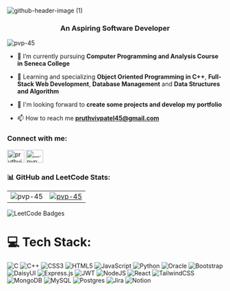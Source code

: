

![github-header-image (1)](https://github.com/pvp-45/pvp-45/assets/96516070/520362c9-a6c8-407f-b5a7-30847a39750a)




<h3 align="center">An Aspiring Software Developer</h3>

<p align="left"> <img src="https://komarev.com/ghpvc/?username=pvp-45&label=Profile%20views&color=0e75b6&style=flat" alt="pvp-45" /> </p>

- 🔭 I’m currently pursuing **Computer Programming and Analysis Course in Seneca College**

- 🌱 Learning and specializing **Object Oriented Programming in C++**, **Full-Stack Web Development**, **Database Management** and **Data Structures and Algorithm**

- 🤝 I'm looking forward to **create some projects and develop my portfolio**

- 📫 How to reach me **pruthvivpatel45@gmail.com**

<h3 align="left">Connect with me:</h3>
<p align="left">
<a href="https://linkedin.com/in/pruthvi patel" target="blank"><img align="center" src="https://raw.githubusercontent.com/rahuldkjain/github-profile-readme-generator/master/src/images/icons/Social/linked-in-alt.svg" alt="pruthvi patel" height="30" width="40" /></a>
<a href="https://instagram.com/__.pvp_45.__" target="blank"><img align="center" src="https://raw.githubusercontent.com/rahuldkjain/github-profile-readme-generator/master/src/images/icons/Social/instagram.svg" alt="__.pvp_45.__" height="30" width="40" /></a>
</p>

<h3 align="left">📊 GitHub and LeetCode Stats:</h3>
<table>
  <tr>
    <td>
      <img align="center" src="https://github-readme-stats.vercel.app/api/top-langs?username=pvp-45&show_icons=true&locale=en&layout=compact" alt="pvp-45" />
    </td>
    <td>
      <a href="https://leetcode.com/u/pvp_45/">
        <img align="center" src="https://leetcode.card.workers.dev/pvp_45?theme=dark&font=baloo&extension=null" alt="pvp-45" />
      </a>
    </td>
  </tr>
</table>

<img src="https://leetcode-badge-showcase.vercel.app/api?username=pvp_45&theme=nightowl" alt="LeetCode Badges"/>

# 💻 Tech Stack:
![C](https://img.shields.io/badge/c-%2300599C.svg?style=for-the-badge&logo=c&logoColor=white) ![C++](https://img.shields.io/badge/c++-%2300599C.svg?style=for-the-badge&logo=c%2B%2B&logoColor=white) ![CSS3](https://img.shields.io/badge/css3-%231572B6.svg?style=for-the-badge&logo=css3&logoColor=white) ![HTML5](https://img.shields.io/badge/html5-%23E34F26.svg?style=for-the-badge&logo=html5&logoColor=white) ![JavaScript](https://img.shields.io/badge/javascript-%23323330.svg?style=for-the-badge&logo=javascript&logoColor=%23F7DF1E) ![Python](https://img.shields.io/badge/python-3670A0?style=for-the-badge&logo=python&logoColor=ffdd54) ![Oracle](https://img.shields.io/badge/Oracle-F80000?style=for-the-badge&logo=oracle&logoColor=white) ![Bootstrap](https://img.shields.io/badge/bootstrap-%238511FA.svg?style=for-the-badge&logo=bootstrap&logoColor=white) ![DaisyUI](https://img.shields.io/badge/daisyui-5A0EF8?style=for-the-badge&logo=daisyui&logoColor=white) ![Express.js](https://img.shields.io/badge/express.js-%23404d59.svg?style=for-the-badge&logo=express&logoColor=%2361DAFB) ![JWT](https://img.shields.io/badge/JWT-black?style=for-the-badge&logo=JSON%20web%20tokens) ![NodeJS](https://img.shields.io/badge/node.js-6DA55F?style=for-the-badge&logo=node.js&logoColor=white) ![React](https://img.shields.io/badge/react-%2320232a.svg?style=for-the-badge&logo=react&logoColor=%2361DAFB) ![TailwindCSS](https://img.shields.io/badge/tailwindcss-%2338B2AC.svg?style=for-the-badge&logo=tailwind-css&logoColor=white) ![MongoDB](https://img.shields.io/badge/MongoDB-%234ea94b.svg?style=for-the-badge&logo=mongodb&logoColor=white) ![MySQL](https://img.shields.io/badge/mysql-%2300000f.svg?style=for-the-badge&logo=mysql&logoColor=white) ![Postgres](https://img.shields.io/badge/postgres-%23316192.svg?style=for-the-badge&logo=postgresql&logoColor=white) ![Jira](https://img.shields.io/badge/jira-%230A0FFF.svg?style=for-the-badge&logo=jira&logoColor=white) ![Notion](https://img.shields.io/badge/Notion-%23000000.svg?style=for-the-badge&logo=notion&logoColor=white)









